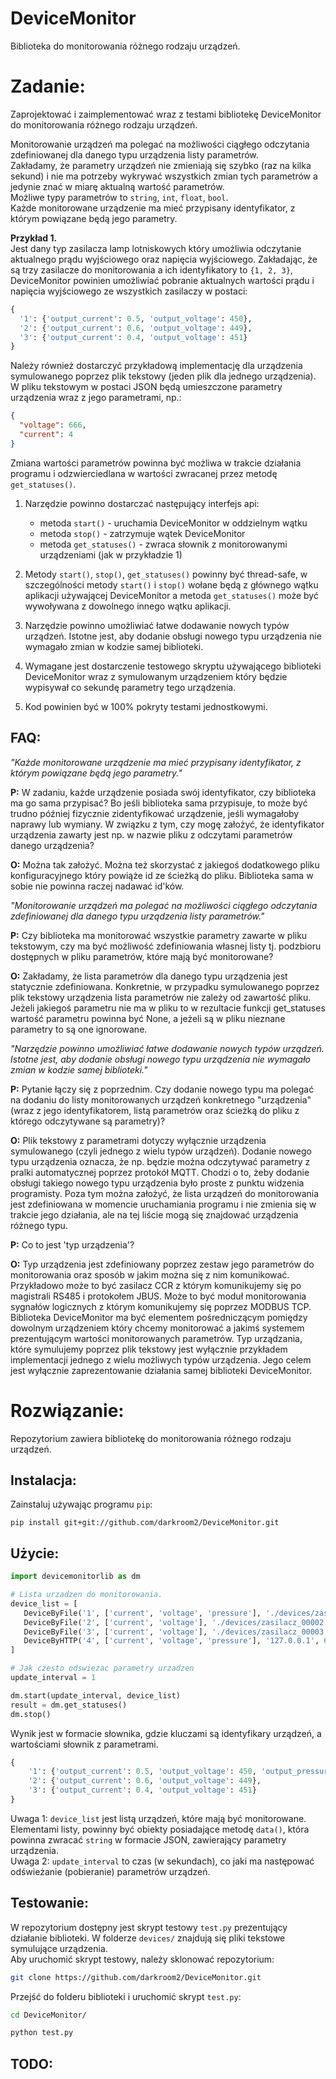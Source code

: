 # DeviceMonitor

Biblioteka do monitorowania różnego rodzaju urządzeń.

Zadanie:
===

Zaprojektować i zaimplementować wraz z testami bibliotekę DeviceMonitor do monitorowania różnego rodzaju urządzeń.

Monitorowanie urządzeń ma polegać na możliwości ciągłego odczytania zdefiniowanej dla danego typu urządzenia listy parametrów.  
Zakładamy, że parametry urządzeń nie zmieniają się szybko (raz na kilka sekund) i nie ma potrzeby wykrywać wszystkich zmian tych parametrów a jedynie znać w miarę aktualną wartość parametrów.  
Możliwe typy parametrów to ```string```, ```int```, ```float```, ```bool```.  
Każde monitorowane urządzenie ma mieć przypisany identyfikator, z którym powiązane będą jego parametry.

**Przykład 1.**  
Jest dany typ zasilacza lamp lotniskowych który umożliwia odczytanie aktualnego prądu wyjściowego oraz napięcia wyjściowego.
Zakładając, że są trzy zasilacze do monitorowania a ich identyfikatory to ```{1, 2, 3}```, DeviceMonitor powinien umożliwiać
pobranie aktualnych wartości prądu i napięcia wyjściowego ze wszystkich zasilaczy w postaci:
```python
{
  '1': {'output_current': 0.5, 'output_voltage': 450},
  '2': {'output_current': 0.6, 'output_voltage': 449},
  '3': {'output_current': 0.4, 'output_voltage': 451}
}
```

Należy również dostarczyć przykładową implementację dla urządzenia symulowanego poprzez plik tekstowy (jeden plik dla jednego urządzenia).
W pliku tekstowym w postaci JSON będą umieszczone parametry urządzenia wraz z jego parametrami, np.:
```json
{
  "voltage": 666,
  "current": 4
}
```
Zmiana wartości parametrów powinna być możliwa w trakcie działania programu i odzwierciedlana w wartości zwracanej przez metodę ```get_statuses()```.


1. Narzędzie powinno dostarczać następujący interfejs api:
    * metoda ```start()``` - uruchamia DeviceMonitor w oddzielnym wątku
    * metoda ```stop()``` - zatrzymuje wątek DeviceMonitor
    * metoda ```get_statuses()``` - zwraca słownik z monitorowanymi urządzeniami (jak w przykładzie 1)
    

2. Metody ```start()```, ```stop()```, ```get_statuses()``` powinny być thread-safe, w szczególności metody ```start()``` i ```stop()``` wołane będą z głównego wątku aplikacji używającej DeviceMonitor a metoda ```get_statuses()``` może być wywoływana z dowolnego innego wątku aplikacji.
   

3. Narzędzie powinno umożliwiać łatwe dodawanie nowych typów urządzeń. Istotne jest, aby dodanie obsługi nowego typu urządzenia nie wymagało zmian w kodzie samej biblioteki.


4. Wymagane jest dostarczenie testowego skryptu używającego biblioteki DeviceMonitor wraz z symulowanym urządzeniem który będzie wypisywał co sekundę parametry tego urządzenia.
   

5. Kod powinien być w 100% pokryty testami jednostkowymi.

FAQ:
---

*"Każde monitorowane urządzenie ma mieć przypisany identyfikator, z którym powiązane będą jego parametry."*

**P:** W zadaniu, każde urządzenie posiada swój identyfikator, czy biblioteka ma go sama przypisać? Bo jeśli biblioteka sama przypisuje, to może być trudno później fizycznie zidentyfikować urządzenie, jeśli wymagałoby naprawy lub wymiany. W związku z tym, czy mogę założyć, że identyfikator urządzenia zawarty jest np. w nazwie pliku z odczytami parametrów danego urządzenia?

**O:** Można tak założyć. Można też skorzystać z jakiegoś dodatkowego pliku konfiguracyjnego który powiąże id ze ścieżką do pliku. Biblioteka sama w sobie nie powinna raczej nadawać id'ków.

*"Monitorowanie urządzeń ma polegać na możliwości ciągłego odczytania zdefiniowanej dla danego typu urządzenia listy parametrów."*

**P:** Czy biblioteka ma monitorować wszystkie parametry zawarte w pliku tekstowym, czy ma być możliwość zdefiniowania własnej listy tj. podzbioru dostępnych w pliku parametrów, które mają być monitorowane?

**O:** Zakładamy, że lista parametrów dla danego typu urządzenia jest statycznie zdefiniowana. Konkretnie, w przypadku symulowanego poprzez plik tekstowy urządzenia lista parametrów nie zależy od zawartość pliku. Jeżeli jakiegoś parametru nie ma w pliku to w rezultacie funkcji get_statuses wartość parametru powinna być None, a jeżeli są w pliku nieznane parametry to są one ignorowane.

*"Narzędzie powinno umożliwiać łatwe dodawanie nowych typów urządzeń. Istotne jest, aby dodanie obsługi nowego typu urządzenia nie wymagało zmian w kodzie samej biblioteki."*

**P:** Pytanie łączy się z poprzednim. Czy dodanie nowego typu ma polegać na dodaniu do listy monitorowanych urządzeń konkretnego "urządzenia" (wraz z jego identyfikatorem, listą parametrów oraz ścieżką do pliku z którego odczytywane są parametry)?

**O:** Plik tekstowy z parametrami dotyczy wyłącznie urządzenia symulowanego (czyli jednego z wielu typów urządzeń). Dodanie nowego typu urządzenia oznacza, że np. będzie można odczytywać parametry z pralki automatycznej poprzez protokół MQTT. Chodzi o to, żeby dodanie obsługi takiego nowego typu urządzenia było proste z punktu widzenia programisty. Poza tym można założyć, że lista urządzeń do monitorowania jest zdefiniowana w momencie uruchamiania programu i nie zmienia się w trakcie jego działania, ale na tej liście mogą się znajdować urządzenia różnego typu.

**P:** Co to jest 'typ urządzenia'?

**O:** Typ urządzenia jest zdefiniowany poprzez zestaw jego parametrów do monitorowania oraz sposób w jakim można się z nim komunikować. Przykładowo może to być zasilacz CCR z którym komunikujemy się po magistrali RS485 i protokołem JBUS. Może to być moduł monitorowania sygnałów logicznych z którym komunikujemy się poprzez MODBUS TCP. Biblioteka DeviceMonitor ma być elementem pośredniczącym pomiędzy dowolnym urządzeniem który chcemy monitorować a jakimś systemem prezentującym wartości monitorowanych parametrów. Typ urządzania, które symulujemy poprzez plik tekstowy jest wyłącznie przykładem implementacji jednego z wielu możliwych typów urządzenia. Jego celem jest wyłącznie zaprezentowanie działania samej biblioteki DeviceMonitor.

Rozwiązanie:
===
Repozytorium zawiera bibliotekę do monitorowania różnego rodzaju urządzeń.

Instalacja:
---
Zainstaluj używając programu ```pip```:  
```
pip install git+git://github.com/darkroom2/DeviceMonitor.git
```

Użycie:
---
```python
import devicemonitorlib as dm

# Lista urzadzen do monitorowania.
device_list = [
   DeviceByFile('1', ['current', 'voltage', 'pressure'], './devices/zasilacz_00001.json'),
   DeviceByFile('2', ['current', 'voltage'], './devices/zasilacz_00002.json'),
   DeviceByFile('3', ['current', 'voltage'], './devices/zasilacz_00003.json'),
   DeviceByHTTP('4', ['current', 'voltage', 'pressure'], '127.0.0.1', 6666),
]

# Jak czesto odswiezac parametry urzadzen
update_interval = 1

dm.start(update_interval, device_list)
result = dm.get_statuses()
dm.stop()
```
Wynik jest w formacie słownika, gdzie kluczami są identyfikary urządzeń, a wartościami słownik z parametrami.
```python
{
    '1': {'output_current': 0.5, 'output_voltage': 450, 'output_pressure': None},
    '2': {'output_current': 0.6, 'output_voltage': 449},
    '3': {'output_current': 0.4, 'output_voltage': 451}
}
```

Uwaga 1: ```device_list``` jest listą urządzeń, które mają być monitorowane. Elementami listy, powinny być obiekty posiadające metodę ```data()```, która powinna zwracać ```string``` w formacie JSON, zawierający parametry urządzenia.  
Uwaga 2: ```update_interval``` to czas (w sekundach), co jaki ma następować odświeżanie (pobieranie) parametrów urządzeń.

Testowanie:
---
W repozytorium dostępny jest skrypt testowy ```test.py``` prezentujący działanie biblioteki. W folderze ```devices/``` znajdują się pliki tekstowe symulujące urządzenia.  
Aby uruchomić skrypt testowy, należy sklonować repozytorium:  
```bash
git clone https://github.com/darkroom2/DeviceMonitor.git
```
Przejść do folderu biblioteki i uruchomić skrypt ```test.py```:
```bash
cd DeviceMonitor/
```
```bash
python test.py
```


TODO:
---

